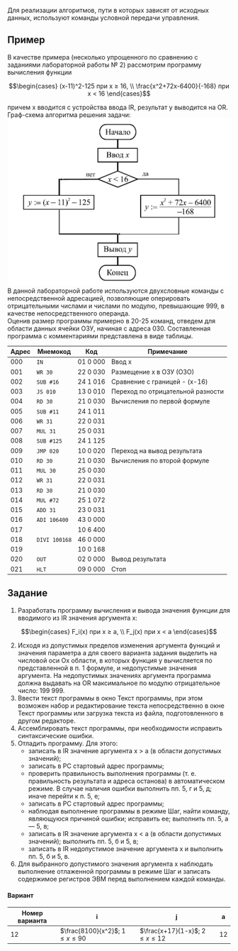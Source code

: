 Для реализации алгоритмов, пути в которых зависят от исходных данных, используют команды условной передачи управления.
## Пример
В качестве примера (несколько упрощенного по сравнению с заданиями лабораторной работы № 2) рассмотрим программу вычисления функции
```math
\begin{cases}
    (x-11)^2-125 при x ≥ 16, \\
    \frac{x^2+72x-6400}{-168} при x < 16
\end{cases}
```
причем x вводится с устройства ввода IR, результат y выводится на OR.  
Граф-схема алгоритма решения задачи:  
![Граф-схема алгоритма решения задачи](../../Pictures/ЛБ04_01.%20Граф-схема%20алгоритма%20решения%20задачи.png)  
В данной лабораторной работе используются двухсловные команды с непосредственной адресацией, позволяющие оперировать отрицательными числами и числами по модулю, превышающие 999, в качестве непосредственного операнда.  
Оценив размер программы примерно в 20-25 команд, отведем для области данных ячейки ОЗУ, начиная с адреса 030. Составленная программа с комментариями представлена в виде таблицы.  

| Адрес | Мнемокод      | Код      | Примечание                        |
| ----- | ------------- | -------- | --------------------------------- |
| 000   | `IN`          | 01 0 000 | Ввод х                            |
| 001   | `WR 30`       | 22 0 030 | Размещение х в ОЗУ (ОЗО)          |
| 002   | `SUB #16`     | 24 1 016 | Сравнение с границей - (х-16)     |
| 003   | `JS 010`      | 13 0 010 | Переход по отрицательной разности |
| 004   | `RD 30`       | 21 0 030 | Вычисления по первой формуле      |
| 005   | `SUB #11`     | 24 1 011 |                                   |
| 006   | `WR 31`       | 22 0 031 |                                   |
| 007   | `MUL 31`      | 25 0 031 |                                   |
| 008   | `SUB #125`    | 24 1 125 |                                   |
| 009   | `JMP 020`     | 10 0 020 | Переход на вывод результата       |
| 010   | `RD 30`       | 21 0 030 | Вычисления по второй формуле      |
| 011   | `MUL 30`      | 25 0 030 |                                   |
| 012   | `WR 31`       | 22 0 031 |                                   |
| 013   | `RD 30`       | 21 0 030 |                                   |
| 014   | `MUL #72`     | 25 1 072 |                                   |
| 015   | `ADD 31`      | 23 0 031 |                                   |
| 016   | `ADI 106400`  | 43 0 000 |                                   |
| 017   |               | 10 6 400 |                                   |
| 018   | `DIVI 100168` | 46 0 000 |                                   |
| 019   |               | 10 0 168 |                                   |
| 020   | `OUT`         | 02 0 000 | Вывод результата                  |
| 021   | `HLT`         | 09 0 000 | Стоп                              |
## Задание
1. Разработать программу вычисления и вывода значения функции для вводимого из IR значения аргумента х:
```math
\begin{cases}
    F_i(x) при x ≥ a, \\
    F_j(x) при x < a
\end{cases}
```
2. Исходя из допустимых пределов изменения аргумента функций и значения параметра a для своего варианта задания выделить на числовой оси Ox области, в которых функция y вычисляется по представленной в п. 1 формуле, и недопустимые значения аргумента. На недопустимых значениях аргумента программа должна выдавать на OR максимальное по модулю отрицательное число: 199 999.
3. Ввести текст программы в окно Текст программы, при этом возможен набор и редактирование текста непосредственно в окне Текст программы или загрузка текста из файла, подготовленного в другом редакторе.
4. Ассемблировать текст программы, при необходимости исправить синтаксические ошибки.
5. Отладить программу. Для этого:
	- записать в IR значение аргумента x > a (в области допустимых значений);
	- записать в PC стартовый адрес программы;
	- проверить правильность выполнения программы (т. е. правильность результата и адреса останова) в автоматическом режиме. В случае наличия ошибки выполнить пп. 5, г и 5, д; иначе перейти к п. 5, е;
	- записать в PC стартовый адрес программы;
	- наблюдая выполнение программы в режиме Шаг, найти команду, являющуюся причиной ошибки; исправить ее; выполнить пп. 5, а — 5, в;
	- записать в IR значение аргумента x < a (в области допустимых значений); выполнить пп. 5, б и 5, в;
	- записать в IR недопустимое значение аргумента x и выполнить пп. 5, б и 5, в.
6. Для выбранного допустимого значения аргумента x наблюдать выполнение отлаженной программы в режиме Шаг и записать содержимое регистров ЭВМ перед выполнением каждой команды.
#### Вариант

| Номер варианта | i                            | j                            | a   |
| -------------- | ---------------------------- | ---------------------------- | --- |
| 12             | $\frac{8100}{x^2}$; $1≤x≤90$ | $\frac{x+17}{1-x}$; $2≤x≤12$ | 12  |
